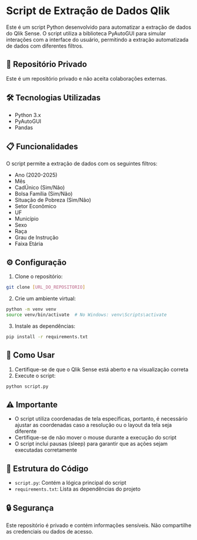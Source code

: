# Script de Extração de Dados Qlik

Este é um script Python desenvolvido para automatizar a extração de dados do Qlik Sense. O script utiliza a biblioteca PyAutoGUI para simular interações com a interface do usuário, permitindo a extração automatizada de dados com diferentes filtros.

## 🚫 Repositório Privado

Este é um repositório privado e não aceita colaborações externas.

## 🛠️ Tecnologias Utilizadas

- Python 3.x
- PyAutoGUI
- Pandas

## 📋 Funcionalidades

O script permite a extração de dados com os seguintes filtros:
- Ano (2020-2025)
- Mês
- CadÚnico (Sim/Não)
- Bolsa Família (Sim/Não)
- Situação de Pobreza (Sim/Não)
- Setor Econômico
- UF
- Município
- Sexo
- Raça
- Grau de Instrução
- Faixa Etária

## ⚙️ Configuração

1. Clone o repositório:
```bash
git clone [URL_DO_REPOSITORIO]
```

2. Crie um ambiente virtual:
```bash
python -m venv venv
source venv/bin/activate  # No Windows: venv\Scripts\activate
```

3. Instale as dependências:
```bash
pip install -r requirements.txt
```

## 🚀 Como Usar

1. Certifique-se de que o Qlik Sense está aberto e na visualização correta
2. Execute o script:
```bash
python script.py
```

## ⚠️ Importante

- O script utiliza coordenadas de tela específicas, portanto, é necessário ajustar as coordenadas caso a resolução ou o layout da tela seja diferente
- Certifique-se de não mover o mouse durante a execução do script
- O script inclui pausas (sleep) para garantir que as ações sejam executadas corretamente

## 📝 Estrutura do Código

- `script.py`: Contém a lógica principal do script
- `requirements.txt`: Lista as dependências do projeto

## 🔒 Segurança

Este repositório é privado e contém informações sensíveis. Não compartilhe as credenciais ou dados de acesso. 